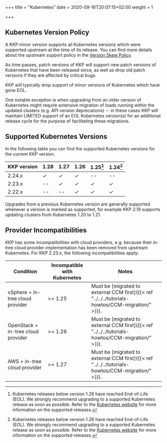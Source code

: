 +++
title = "Kubernetes"
date = 2020-09-16T20:07:15+02:00
weight = 1

+++

## Kubernetes Version Policy

A KKP minor version supports all Kubernetes versions which were supported upstream
at the time of its release. You can find more details about the upstream support
policy in the [Version Skew Policy](https://kubernetes.io/docs/setup/release/version-skew-policy/#supported-versions).

As time passes, patch versions of KKP will support new patch versions of Kubernetes
that have been released since, as well as drop old patch versions if they are
affected by critical bugs.

KKP will typically drop support of minor versions of Kubernetes which have gone EOL.

One notable exception is when upgrading from an older version of Kubernetes might
require extensive migration of loads running within the updated clusters (e.g. API
version deprecations) -- in these cases KKP will maintain LIMITED support of an EOL
Kubernetes version(s) for an additional release cycle for the purpose of facilitating
these migrations.

## Supported Kubernetes Versions

In the following table you can find the supported Kubernetes versions for the
current KKP version.

| KKP version          | 1.28 | 1.27 | 1.26 | 1.25[^2] | 1.24[^2] |
| -------------------  | ---- | ---- | ---- | -------- | -------- |
| 2.24.x               | ✓    | ✓    | ✓    | --       | --       |
| 2.23.x               | --   | ✓    | ✓    | ✓        | ✓        |
| 2.22.x               | --   | --   | ✓    | ✓        | ✓        |

[^2]: Kubernetes releases below version 1.26 have reached End-of-Life (EOL). We strongly
recommend upgrading to a supported Kubernetes release as soon as possible. Refer to the
[Kubernetes website](https://kubernetes.io/releases/) for more information on the supported
releases.

Upgrades from a previous Kubernetes version are generally supported whenever a version is
marked as supported, for example KKP 2.19 supports updating clusters from Kubernetes 1.20 to 1.21.

## Provider Incompatibilities

KKP has some incompatibilities with cloud providers, e.g. because their in-tree cloud provider
implementation has been removed from upstream Kubernetes. For KKP 2.23.x, the following incompatibilities
apply:

| Condition                          | Incompatible with Kubernetes | Notes                                                                                             |
|------------------------------------|------------------------------|---------------------------------------------------------------------------------------------------|
| vSphere + in-tree cloud provider   | >= 1.25                      | Must be [migrated to external CCM first]({{< ref "../../../tutorials-howtos/CCM-migration/" >}}). |
| OpenStack + in-tree cloud provider | >= 1.26                      | Must be [migrated to external CCM first]({{< ref "../../../tutorials-howtos/CCM-migration/" >}}). |
| AWS + in-tree cloud provider       | >= 1.27                      | Must be [migrated to external CCM first]({{< ref "../../../tutorials-howtos/CCM-migration/" >}}). |
